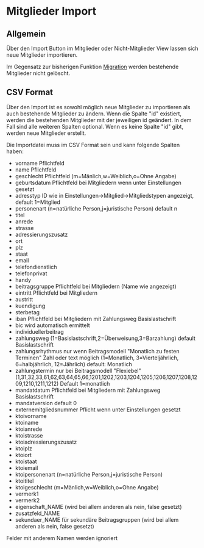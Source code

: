 # Mitglieder Import

## Allgemein

Über den Import Button im Mitglieder oder Nicht-Mitglieder View lassen sich neue Mitglieder importieren.

Im Gegensatz zur bisherigen Funktion [Migration](../../3.1/administration/erweitert/migration.md) werden bestehende Mitglieder nicht gelöscht.

## CSV Format

Über den Import ist es sowohl möglich neue Mitglieder zu importieren als auch bestehende Mitglieder zu ändern. Wenn die Spalte "id" existiert, werden die bestehenden Mitglieder mit der jeweiligen id geändert. In dem Fall sind alle weiteren Spalten optional. Wenn es keine Spalte "id" gibt, werden neue Mitglieder erstellt.

Die Importdatei muss im CSV Format sein und kann folgende Spalten haben:

* vorname Pflichtfeld
* name Pflichtfeld
* geschlecht Pflichtfeld (m=Mänlich,w=Weiblich,o=Ohne Angabe)
* geburtsdatum Pflichtfeld bei Mitgliedern wenn unter Einstellungen gesetzt
* adresstyp ID wie in Einstellungen->Mitglied->Mitgliedstypen angezeigt, default 1=Mitglied
* personenart (n=natürliche Person,j=juristische Person) default n
* titel
* anrede
* strasse
* adressierungszusatz
* ort
* plz
* staat
* email
* telefondienstlich
* telefonprivat
* handy
* beitragsgruppe Pflichtfeld bei Mitgliedern (Name wie angezeigt)
* eintritt Pflichtfeld bei Mitgliedern
* austritt
* kuendigung
* sterbetag
* iban Pflichtfeld bei Mitgliedern mit Zahlungsweg Basislastschrift
* bic wird automatisch ermittelt
* individuellerbeitrag
* zahlungsweg (1=Basislastschrift,2=Überweisung,3=Barzahlung) default Basislastschrift
* zahlungsrhythmus nur wenn Beitragsmodell "Monatlich zu festen Terminen" Zahl oder text möglich (1=Monatlich, 3=Vierteljährlich, 6=halbjährlich, 12=Jährlich) default: Monatlich
* zahlungstermin nur bei Beitragsmodell "Flexiebel" (1,31,32,33,61,62,63,64,65,66,1201,1202,1203,1204,1205,1206,1207,1208,1209,1210,1211,1212) Default 1=monatlich
* mandatdatum Pflichtfeld bei Mitgliedern mit Zahlungsweg Basislastschrift
* mandatversion default 0
* externemitgliedsnummer Pflicht wenn unter Einstellungen gesetzt
* ktoivorname
* ktoiname
* ktoianrede
* ktoistrasse
* ktoiadressierungszusatz
* ktoiplz
* ktoiort
* ktoistaat
* ktoiemail
* ktoipersonenart (n=natürliche Person,j=juristische Person)
* ktoititel
* ktoigeschlecht (m=Mänlich,w=Weiblich,o=Ohne Angabe)
* vermerk1
* vermerk2
* eigenschaft\_NAME (wird bei allem anderen als nein, false gesetzt)
* zusatzfeld\_NAME
* sekundaer\_NAME für sekundäre Beitragsgruppen (wird bei allem anderen als nein, false gesetzt)

Felder mit anderem Namen werden ignoriert
